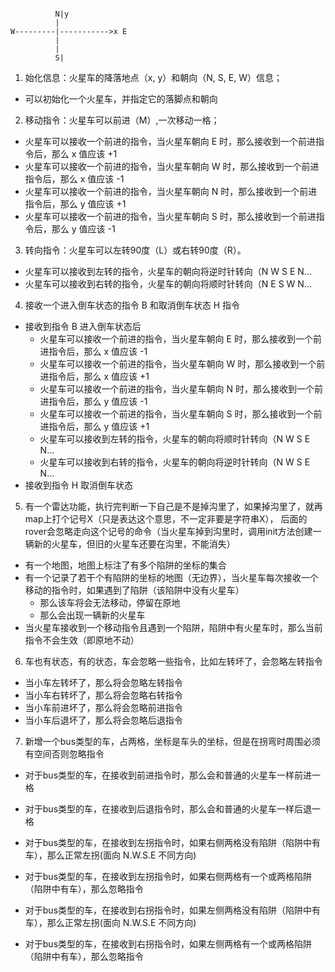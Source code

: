 ```

          N|y
          |
W---------|----------->x E
          |
          |
          S|
```

1. 始化信息：火星车的降落地点（x, y）和朝向（N, S, E, W）信息；
- 可以初始化一个火星车，并指定它的落脚点和朝向

2. 移动指令：火星车可以前进（M）,一次移动一格；
- 火星车可以接收一个前进的指令，当火星车朝向 E 时，那么接收到一个前进指令后，那么 x 值应该 +1
- 火星车可以接收一个前进的指令，当火星车朝向 W 时，那么接收到一个前进指令后，那么 x 值应该 -1
- 火星车可以接收一个前进的指令，当火星车朝向 N 时，那么接收到一个前进指令后，那么 y 值应该 +1
- 火星车可以接收一个前进的指令，当火星车朝向 S 时，那么接收到一个前进指令后，那么 y 值应该 -1

3. 转向指令：火星车可以左转90度（L）或右转90度（R）。
- 火星车可以接收到左转的指令，火星车的朝向将逆时针转向（N W S E N...
- 火星车可以接收到右转的指令，火星车的朝向将顺时针转向（N E S W N...

4. 接收一个进入倒车状态的指令 B 和取消倒车状态 H 指令
- 接收到指令 B 进入倒车状态后
    - 火星车可以接收一个前进的指令，当火星车朝向 E 时，那么接收到一个前进指令后，那么 x 值应该 -1
    - 火星车可以接收一个前进的指令，当火星车朝向 W 时，那么接收到一个前进指令后，那么 x 值应该 +1
    - 火星车可以接收一个前进的指令，当火星车朝向 N 时，那么接收到一个前进指令后，那么 y 值应该 -1
    - 火星车可以接收一个前进的指令，当火星车朝向 S 时，那么接收到一个前进指令后，那么 y 值应该 +1
    - 火星车可以接收到左转的指令，火星车的朝向将顺时针转向（N W S E N...
    - 火星车可以接收到右转的指令，火星车的朝向将逆时针转向（N W S E N...
- 接收到指令 H 取消倒车状态


5. 有一个雷达功能，执行完判断一下自己是不是掉沟里了，如果掉沟里了，就再map上打个记号X（只是表达这个意思，不一定非要是字符串X），
后面的rover会忽略走向这个记号的命令（当火星车掉到沟里时，调用init方法创建一辆新的火星车，但旧的火星车还要在沟里，不能消失）
- 有一个地图，地图上标注了有多个陷阱的坐标的集合
- 有一个记录了若干个有陷阱的坐标的地图（无边界），当火星车每次接收一个移动的指令时，如果遇到了陷阱（该陷阱中没有火星车）
    - 那么该车将会无法移动，停留在原地
    - 那么会出现一辆新的火星车
- 当火星车接收到一个移动指令且遇到一个陷阱，陷阱中有火星车时，那么当前指令不会生效（即原地不动）

6. 车也有状态，有的状态，车会忽略一些指令，比如左转坏了，会忽略左转指令
- 当小车左转坏了，那么将会忽略左转指令
- 当小车右转坏了，那么将会忽略右转指令
- 当小车前进坏了，那么将会忽略前进指令
- 当小车后退坏了，那么将会忽略后退指令

7. 新增一个bus类型的车，占两格，坐标是车头的坐标，但是在拐弯时周围必须有空间否则忽略指令
- 对于bus类型的车，在接收到前进指令时，那么会和普通的火星车一样前进一格
- 对于bus类型的车，在接收到后退指令时，那么会和普通的火星车一样后退一格

- 对于bus类型的车，在接收到左拐指令时，如果右侧两格没有陷阱（陷阱中有车），那么正常左拐(面向 N.W.S.E 不同方向)
- 对于bus类型的车，在接收到左拐指令时，如果右侧两格有一个或两格陷阱（陷阱中有车），那么忽略指令
- 对于bus类型的车，在接收到右拐指令时，如果左侧两格没有陷阱（陷阱中有车），那么正常左拐(面向 N.W.S.E 不同方向)
- 对于bus类型的车，在接收到右拐指令时，如果左侧两格有一个或两格陷阱（陷阱中有车），那么忽略指令